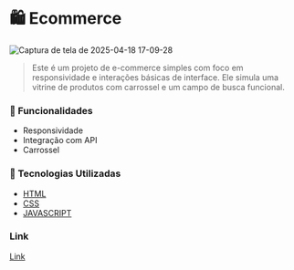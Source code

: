 # 🛍️ Ecommerce
![Captura de tela de 2025-04-18 17-09-28](https://github.com/user-attachments/assets/65187ce3-f4a8-467f-8d56-d6abc963fbef)
> Este é um projeto de e-commerce simples com foco em responsividade e interações básicas de interface. Ele simula uma vitrine de produtos com carrossel e um campo de busca funcional.

### 🚀 Funcionalidades
- Responsividade
- Integração com API 
- Carrossel
###  🧰 Tecnologias Utilizadas
- [HTML](https://developer.mozilla.org/pt-BR/docs/Web/HTML)
- [CSS](https://developer.mozilla.org/pt-BR/docs/Web/CSS)
- [JAVASCRIPT](https://developer.mozilla.org/pt-BR/docs/Web/JavaScript)
  
### Link
[Link](https://developer.mozilla.org/pt-BR/docs/Web/HTML)
